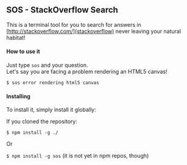## SOS - StackOverflow Search

This is a terminal tool for you to search for answers in [http://stackoverflow.com/](stackoverflow) never leaving your natural habitat!

#### How to use it

Just type `sos` and your question.<br/>
Let's say you are facing a problem rendering an HTML5 canvas!

`$ sos error rendering html5 canvas`

#### Installing

To install it, simply install it globally:

If you cloned the repository:

`$ npm install -g ./`

Or

`$ npm install -g sos`
(it is not yet in npm repos, though)

